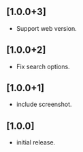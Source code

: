 ## [1.0.0+3]

* Support web version.
## [1.0.0+2]

* Fix search options.
## [1.0.0+1]

* include screenshot.
## [1.0.0]

* initial release.
